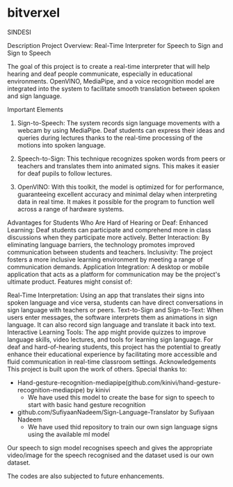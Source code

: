 
# bitverxel
SINDESI

 Description
Project Overview: Real-Time Interpreter for Speech to Sign and Sign to Speech

The goal of this project is to create a real-time interpreter that will help hearing and deaf people communicate, especially in educational environments. OpenVINO, MediaPipe, and a voice recognition model are integrated into the system to facilitate smooth translation between spoken and sign language.



Important Elements



1. Sign-to-Speech: The system records sign language movements with a webcam by using MediaPipe. Deaf students can express their ideas and queries during lectures thanks to the real-time processing of the motions into spoken language.



2. Speech-to-Sign: This technique recognizes spoken words from peers or teachers and translates them into animated signs. This makes it easier for deaf pupils to follow lectures.



3. OpenVINO: With this toolkit, the model is optimized for for performance, guaranteeing excellent accuracy and minimal delay when interpreting data in real time. It makes it possible for the program to function well across a range of hardware systems.

Advantages for Students Who Are Hard of Hearing or Deaf:
Enhanced Learning: Deaf students can participate and comprehend more in class discussions when they participate more actively.
Better Interaction: By eliminating language barriers, the technology promotes improved communication between students and teachers.
Inclusivity: The project fosters a more inclusive learning environment by meeting a range of communication demands.
Application Integration: A desktop or mobile application that acts as a platform for communication may be the project's ultimate product. Features might consist of:

Real-Time Interpretation: Using an app that translates their signs into spoken language and vice versa, students can have direct conversations in sign language with teachers or peers.
Text-to-Sign and Sign-to-Text: When users enter messages, the software interprets them as animations in sign language. It can also record sign language and translate it back into text.
Interactive Learning Tools: The app might provide quizzes to improve language skills, video lectures, and tools for learning sign language.
For deaf and hard-of-hearing students, this project has the potential to greatly enhance their educational experience by facilitating more accessible and fluid communication in real-time classroom settings.
Acknowledgements
This project is built upon the work of others. Special thanks to:

- Hand-gesture-recognition-mediapipe(github.com/kinivi/hand-gesture-recognition-mediapipe) by kinivi
  - We have used this model to create the base for sign to speech to start with basic hand gesture recognition 
- github.com/SufiyaanNadeem/Sign-Language-Translator by Sufiyaan Nadeem
  - We have used thid repository to train our own sign language signs using the available ml model

Our speech to sign model recognises speech and gives the appropriate video/image for the speech recognised and the dataset used is our own dataset.

The codes are also subjected to future enhancements.
